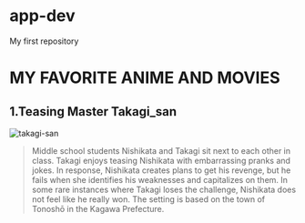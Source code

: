# app-dev
My first repository

# **MY FAVORITE ANIME AND MOVIES**
## **1.Teasing Master Takagi_san**
![takagi-san](https://github.com/JF141099/app-dev/assets/156996568/ececf525-527e-482e-8d52-4e915b268812)
> Middle school students Nishikata and Takagi sit next to each other in class. Takagi enjoys teasing Nishikata with embarrassing pranks and jokes. In response, Nishikata creates plans to get his revenge, but he fails when she identifies his weaknesses and capitalizes on them. In some rare instances where Takagi loses the challenge, Nishikata does not feel like he really won. The setting is based on the town of Tonoshō in the Kagawa Prefecture.
